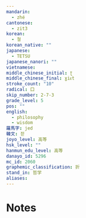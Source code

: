 ```yaml
---
mandarin:
  - zhé
cantonese:
  - zit3
korean:
  - 철
korean_native: ""
japanese:
  - TETSU
japanese_nanori: ""
vietnamese:
middle_chinese_initial: ʈ
middle_chinese_final: ɣiᴇt
stroke_count: "10"
radical: 口
skip_number: 2-7-3
grade_level: 5
pos: ""
english:
  - philosophy
  - wisdom
羅馬字: jed
韓文: 젇
joyo_level: 高等
hsk_level: ""
hanmun_edu_level: 高等
danayo_id: 5296
mc_id: 2060
graphemic_classification: 折
stand_in: 哲学
aliases:
---
```


# Notes
